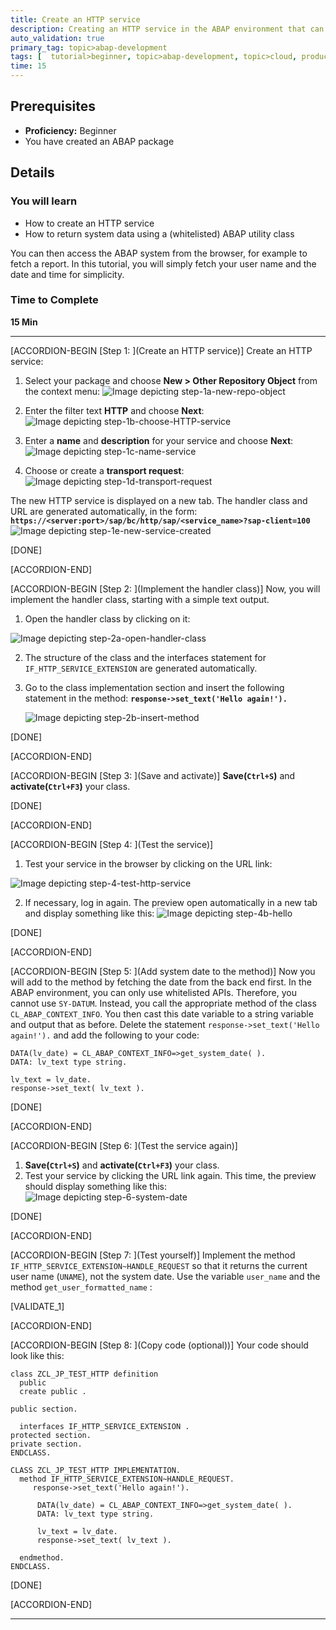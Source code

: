 ```yaml
---
title: Create an HTTP service
description: Creating an HTTP service in the ABAP environment that can be called from  the browser
auto_validation: true
primary_tag: topic>abap-development
tags: [  tutorial>beginner, topic>abap-development, topic>cloud, products>sap-cloud-platform ]
time: 15
---
```


## Prerequisites  
 - **Proficiency:** Beginner
 -	You have created an ABAP package

## Details
### You will learn  
  - How to create an HTTP service
  -	How to return system data using a (whitelisted) ABAP utility class

You can then access the ABAP system from the browser, for example to fetch a report. In this tutorial, you will simply fetch your user name and the date and time for simplicity.


### Time to Complete
**15 Min**

---

[ACCORDION-BEGIN [Step 1: ](Create an HTTP service)]
Create an HTTP service:
  1. Select your package and choose **New > Other Repository Object** from the context menu:
  ![Image depicting step-1a-new-repo-object](step-1a-new-repo-object.png)

  2. Enter the filter text **HTTP** and choose **Next**:
  ![Image depicting step-1b-choose-HTTP-service](step-1b-choose-HTTP-service.png)

  3. Enter a **name** and **description** for your service and choose **Next**:
  ![Image depicting step-1c-name-service](step-1c-name-service.png)

  4. Choose or create a **transport request**:
  ![Image depicting step-1d-transport-request](step-1d-transport-request.png)

  The new HTTP service is displayed on a new tab. The handler class and URL are generated automatically, in the form:
  **`https://<server:port>/sap/bc/http/sap/<service_name>?sap-client=100`**
  ![Image depicting step-1e-new-service-created](step-1e-new-service-created.png)

[DONE]

[ACCORDION-END]

[ACCORDION-BEGIN [Step 2: ](Implement the handler class)]
Now, you will implement the handler class, starting with a simple text output.
  1. Open the handler class by clicking on it:

  ![Image depicting step-2a-open-handler-class](step-2a-open-handler-class.png)

  2. The structure of the class and the interfaces statement for `IF_HTTP_SERVICE_EXTENSION` are generated automatically.

  3. Go to the class implementation section and insert the following statement in the method:
      **`response->set_text('Hello again!').`**

      ![Image depicting step-2b-insert-method](step-2b-insert-method.png)

[DONE]

[ACCORDION-END]

[ACCORDION-BEGIN [Step 3: ](Save and activate)]
**Save(`Ctrl+S`)** and **activate(`Ctrl+F3`)** your class.

[DONE]

[ACCORDION-END]

[ACCORDION-BEGIN [Step 4: ](Test the service)]
  1. Test your service in the browser by clicking on the URL link:

  ![Image depicting step-4-test-http-service](step-4-test-http-service.png)

  2. If necessary, log in again. The preview open automatically in a new tab and display something like this:
  ![Image depicting step-4b-hello](step-4b-hello.png)

[DONE]

[ACCORDION-END]

[ACCORDION-BEGIN [Step 5: ](Add system date to the method)]
Now you will add to the method by fetching the date from the back end first.
In the ABAP environment, you can only use whitelisted APIs. Therefore, you cannot use `SY-DATUM`. Instead, you call the appropriate method of the class `CL_ABAP_CONTEXT_INFO`.
You then cast this date variable to a string variable and output that as before.
Delete the statement `response->set_text('Hello again!').` and add the following to your code:

```ABAP
DATA(lv_date) = CL_ABAP_CONTEXT_INFO=>get_system_date( ).
DATA: lv_text type string.

lv_text = lv_date.
response->set_text( lv_text ).
```

[DONE]

[ACCORDION-END]

[ACCORDION-BEGIN [Step 6: ](Test the service again)]
  1. **Save(`Ctrl+S`)** and **activate(`Ctrl+F3`)** your class.
  2. Test your service by clicking the URL link again. This time, the preview should display something like this:
  ![Image depicting step-6-system-date](step-6-system-date.png)

[DONE]

[ACCORDION-END]

[ACCORDION-BEGIN [Step 7: ](Test yourself)]
Implement the method `IF_HTTP_SERVICE_EXTENSION~HANDLE_REQUEST` so that it returns the current user name (`UNAME`), not the system date. Use the variable `user_name` and the method `get_user_formatted_name` :

[VALIDATE_1]

[ACCORDION-END]

[ACCORDION-BEGIN [Step 8: ](Copy code (optional))]
Your code should look like this:

```ABAP
class ZCL_JP_TEST_HTTP definition
  public
  create public .

public section.

  interfaces IF_HTTP_SERVICE_EXTENSION .
protected section.
private section.
ENDCLASS.

CLASS ZCL_JP_TEST_HTTP IMPLEMENTATION.
  method IF_HTTP_SERVICE_EXTENSION~HANDLE_REQUEST.
     response->set_text('Hello again!').

      DATA(lv_date) = CL_ABAP_CONTEXT_INFO=>get_system_date( ).
      DATA: lv_text type string.

      lv_text = lv_date.
      response->set_text( lv_text ).

  endmethod.
ENDCLASS.
```

[DONE]

[ACCORDION-END]

---
